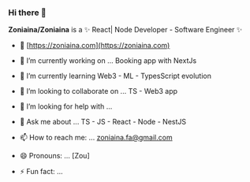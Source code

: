 ### Hi there 👋

**Zoniaina/Zoniaina** is a ✨  React| Node Developer - Software Engineer ✨

- 🔗 [https://zoniaina.com](https://zoniaina.com)

- 🔭 I’m currently working on ... Booking app with NextJs
- 🌱 I’m currently learning Web3 - ML - TypesScript evolution
- 👯 I’m looking to collaborate on ... TS - Web3 app
- 🤔 I’m looking for help with ... 
- 💬 Ask me about ... TS - JS - React - Node - NestJS
- 📫 How to reach me: ... zoniaina.fa@gmail.com
- 😄 Pronouns: ... [Zou]
- ⚡ Fun fact: ... 
